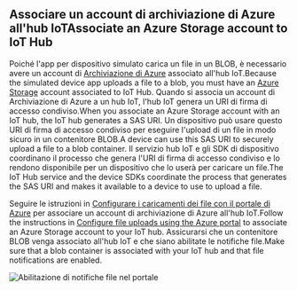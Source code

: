 ## <a name="associate-an-azure-storage-account-to-iot-hub"></a><span data-ttu-id="2f0c5-101">Associare un account di archiviazione di Azure all'hub IoT</span><span class="sxs-lookup"><span data-stu-id="2f0c5-101">Associate an Azure Storage account to IoT Hub</span></span>

<span data-ttu-id="2f0c5-102">Poiché l'app per dispositivo simulato carica un file in un BLOB, è necessario avere un account di [Archiviazione di Azure](../articles/storage/common/storage-create-storage-account.md#create-a-storage-account) associato all'hub IoT.</span><span class="sxs-lookup"><span data-stu-id="2f0c5-102">Because the simulated device app uploads a file to a blob, you must have an [Azure Storage](../articles/storage/common/storage-create-storage-account.md#create-a-storage-account) account associated to IoT Hub.</span></span> <span data-ttu-id="2f0c5-103">Quando si associa un account di Archiviazione di Azure a un hub IoT, l'hub IoT genera un URI di firma di accesso condiviso.</span><span class="sxs-lookup"><span data-stu-id="2f0c5-103">When you associate an Azure Storage account with an IoT hub, the IoT hub generates a SAS URI.</span></span> <span data-ttu-id="2f0c5-104">Un dispositivo può usare questo URI di firma di accesso condiviso per eseguire l'upload di un file in modo sicuro in un contenitore BLOB.</span><span class="sxs-lookup"><span data-stu-id="2f0c5-104">A device can use this SAS URI to securely upload a file to a blob container.</span></span> <span data-ttu-id="2f0c5-105">Il servizio hub IoT e gli SDK di dispositivo coordinano il processo che genera l'URI di firma di accesso condiviso e lo rendono disponibile per un dispositivo che lo userà per caricare un file.</span><span class="sxs-lookup"><span data-stu-id="2f0c5-105">The IoT Hub service and the device SDKs coordinate the process that generates the SAS URI and makes it available to a device to use to upload a file.</span></span>

<span data-ttu-id="2f0c5-106">Seguire le istruzioni in [Configurare i caricamenti dei file con il portale di Azure](../articles/iot-hub/iot-hub-configure-file-upload.md) per associare un account di archiviazione di Azure all'hub IoT.</span><span class="sxs-lookup"><span data-stu-id="2f0c5-106">Follow the instructions in [Configure file uploads using the Azure portal](../articles/iot-hub/iot-hub-configure-file-upload.md) to associate an Azure Storage account to your IoT hub.</span></span> <span data-ttu-id="2f0c5-107">Assicurarsi che un contenitore BLOB venga associato all'hub IoT e che siano abilitate le notifiche file.</span><span class="sxs-lookup"><span data-stu-id="2f0c5-107">Make sure that a blob container is associated with your IoT hub and that file notifications are enabled.</span></span>

![Abilitazione di notifiche file nel portale](media/iot-hub-associate-storage/enable-file-notifications.png)